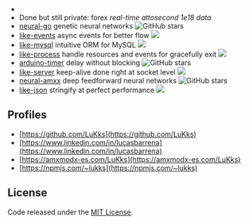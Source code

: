 - 
- Done but still private: forex _real-time attosecond 1e18 data_
- [neural-go](https://github.com/LuKks/neural-go) genetic neural networks ![GitHub stars](https://img.shields.io/github/stars/LuKks/neural-go?style=plastic)
- [like-events](https://github.com/LuKks/like-events) async events for better flow ![](https://img.shields.io/npm/dt/like-events.svg?style=plastic)
- [like-mysql](https://github.com/LuKks/like-mysql) intuitive ORM for MySQL ![](https://img.shields.io/npm/dt/like-mysql.svg?style=plastic)
- [like-process](https://github.com/LuKks/like-process) handle resources and events for gracefully exit ![](https://img.shields.io/npm/dt/like-process.svg?style=plastic)
- [arduino-timer](https://github.com/LuKks/arduino-timer) delay without blocking ![GitHub stars](https://img.shields.io/github/stars/lukks/arduino-timer?style=plastic)
- [like-server](https://github.com/LuKks/like-server) keep-alive done right at socket level ![](https://img.shields.io/npm/dt/like-server.svg?style=plastic)
- [neural-amxx](https://github.com/LuKks/neural-amxx) deep feedforward neural networks ![GitHub stars](https://img.shields.io/github/stars/lukks/neural-amxx?style=plastic)
- [like-json](https://github.com/LuKks/like-json) stringify at perfect performance ![](https://img.shields.io/npm/dt/like-json.svg?style=plastic)

## Profiles
- [https://github.com/LuKks](https://github.com/LuKks)
- [https://www.linkedin.com/in/lucasbarrena](https://www.linkedin.com/in/lucasbarrena)
- [https://amxmodx-es.com/LuKks](https://amxmodx-es.com/LuKks)
- [https://npmjs.com/~lukks](https://npmjs.com/~lukks)

## License
Code released under the [MIT License](https://github.com/LuKks/page/blob/master/LICENSE).
